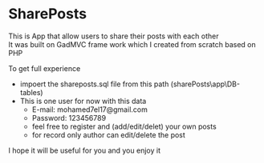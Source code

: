 <h1>SharePosts</h1>
<p>This is App that allow users to share their posts with each other<br>
It was built on GadMVC frame work which I created from scratch based on PHP </p>
<p>To get full experience</p>
<ul>
    <li>impoert the shareposts.sql file from this path (sharePosts\app\DB-tables)</li>
    <li>This is one user for now with this data
        <ul>
            <li>E-mail: mohamed7el17@gmail.com</li>
            <li>Password: 123456789</li>
            <li>feel free to register and (add/edit/delet) your own posts</li>
            <li>for record only author can edit/delete the post</li>
        </ul>
    </li>
</ul>
<p>I hope it will be useful for you and you enjoy it</p>
